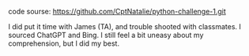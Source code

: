 code sourse: https://github.com/CptNatalie/python-challenge-1.git

I did put it time with James (TA), and trouble shooted with classmates.
I sourced ChatGPT and Bing.
I still feel a bit uneasy about my comprehension, but I did my best.
